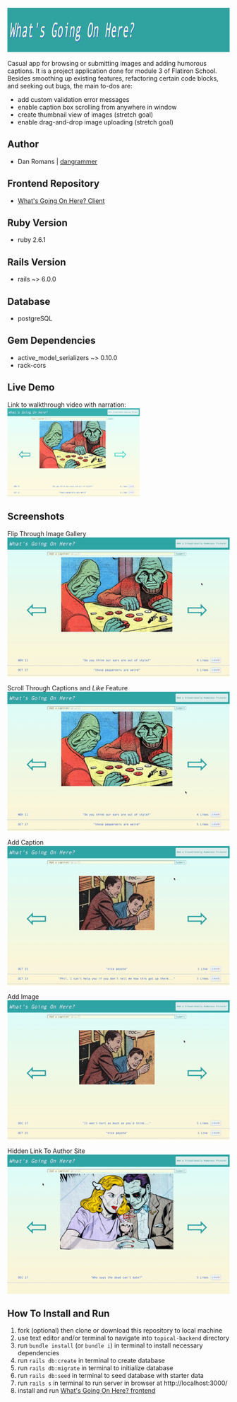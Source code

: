 <img 
  src="public/images/banner.png" 
  alt="What's Going On Here? banner" 
  width="1350" 
  height="100"
/>

Casual app for browsing or submitting images and adding humorous captions. It is a project 
application done for module 3 of Flatiron School. Besides smoothing up existing features, 
refactoring certain code blocks, and seeking out bugs, the main to-dos are:
  - add custom validation error messages
  - enable caption box scrolling from anywhere in window
  - create thumbnail view of images (stretch goal)
  - enable drag-and-drop image uploading (stretch goal)

## Author
  - Dan Romans | [dangrammer](https://github.com/dangrammer)

## Frontend Repository
  - [What's Going On Here? Client](https://github.com/dangrammer/whats-going-on-here-frontend)

## Ruby Version
  - ruby 2.6.1

## Rails Version
  - rails ~> 6.0.0

## Database
  - postgreSQL

## Gem Dependencies
  - active_model_serializers ~> 0.10.0
  - rack-cors
  
## Live Demo
  Link to walkthrough video with narration:
  <br/>
  <a href="https://www.youtube.com/watch?v=CGWSMt0xijI&feature=youtu.be" target="_blank">
    <img 
      src="public/images/homepage.png" 
      alt="What's Going On Here walkthrough demo link to Youtube" 
      width="300" 
      height="200"
    />
  </a>  

## Screenshots

  Flip Through Image Gallery
  <br/>
  ![Image Gallery Demo](public/gifs/flip_through_image_gallery.gif)

  Scroll Through Captions and _Like_ Feature
  <br/>
  ![Captions and _Like_ Feature Demo](public/gifs/scroll_captions_and_like.gif)

  Add Caption
  <br/>
  ![New Caption Demo](public/gifs/add_caption.gif)

  Add Image
  <br/>
  ![Add Image Demo](public/gifs/add_new_image.gif)

  Hidden Link To Author Site
  <br/>
  ![Mouseover Link Demo](public/gifs/mouseover_link.gif)

## How To Install and Run

1. fork (optional) then clone or download this repository to local machine
2. use text editor and/or terminal to navigate into `topical-backend` directory
3. run `bundle install` (or `bundle i`) in terminal to install necessary dependencies
4. run `rails db:create` in terminal to create database
5. run `rails db:migrate` in terminal to initialize database
6. run `rails db:seed` in terminal to seed database with starter data
7. run `rails s` in terminal to run server in browser at http://localhost:3000/
8. install and run [What's Going On Here? frontend](https://github.com/dangrammer/whats-going-on-here-frontend)
